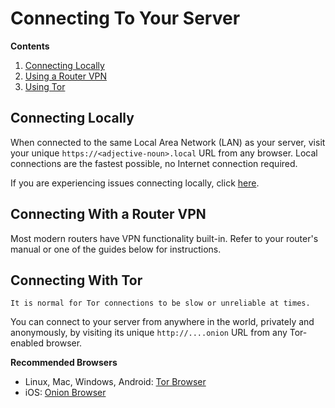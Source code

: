 # Connecting To Your Server

**Contents**

1. [Connecting Locally](#connecting-locally)
1. [Using a Router VPN](#connecting-with-a-router-vpn)
1. [Using Tor](#connecting-with-tor)

## Connecting Locally

When connected to the same Local Area Network (LAN) as your server, visit your unique `https://<adjective-noun>.local` URL from any browser. Local connections are the fastest possible, no Internet connection required.

If you are experiencing issues connecting locally, click [here]().

## Connecting With a Router VPN

Most modern routers have VPN functionality built-in. Refer to your router's manual or one of the guides below for instructions.

## Connecting With Tor

```admonish warning
It is normal for Tor connections to be slow or unreliable at times.
```

You can connect to your server from anywhere in the world, privately and anonymously, by visiting its unique `http://....onion` URL from any Tor-enabled browser.

**Recommended Browsers**

- Linux, Mac, Windows, Android: <a href="https://torproject.org/download" target="_blank">Tor Browser</a>
- iOS: <a href="https://onionbrowser.com" target="_blank">Onion Browser</a>
